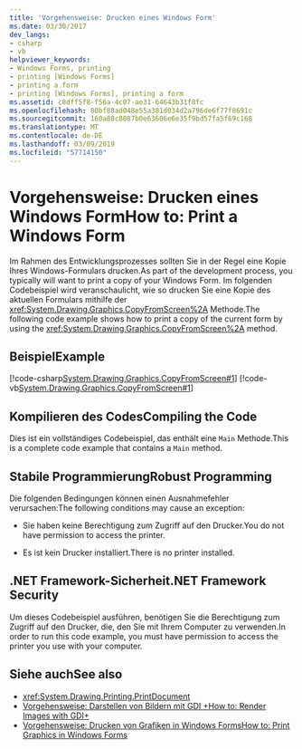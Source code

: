 ```yaml
---
title: 'Vorgehensweise: Drucken eines Windows Form'
ms.date: 03/30/2017
dev_langs:
- csharp
- vb
helpviewer_keywords:
- Windows Forms, printing
- printing [Windows Forms]
- printing a form
- printing [Windows Forms], printing a form
ms.assetid: c8dff5f8-f56a-4c07-ae31-64643b31f8fc
ms.openlocfilehash: 80bf88ad048e55a381d034d2a796de6f77f8691c
ms.sourcegitcommit: 160a88c8087b0e63606e6e35f9bd57fa5f69c168
ms.translationtype: MT
ms.contentlocale: de-DE
ms.lasthandoff: 03/09/2019
ms.locfileid: "57714150"
---
```

# <a name="how-to-print-a-windows-form"></a><span data-ttu-id="d20ee-102">Vorgehensweise: Drucken eines Windows Form</span><span class="sxs-lookup"><span data-stu-id="d20ee-102">How to: Print a Windows Form</span></span>
<span data-ttu-id="d20ee-103">Im Rahmen des Entwicklungsprozesses sollten Sie in der Regel eine Kopie Ihres Windows-Formulars drucken.</span><span class="sxs-lookup"><span data-stu-id="d20ee-103">As part of the development process, you typically will want to print a copy of your Windows Form.</span></span> <span data-ttu-id="d20ee-104">Im folgenden Codebeispiel wird veranschaulicht, wie so drucken Sie eine Kopie des aktuellen Formulars mithilfe der <xref:System.Drawing.Graphics.CopyFromScreen%2A> Methode.</span><span class="sxs-lookup"><span data-stu-id="d20ee-104">The following code example shows how to print a copy of the current form by using the <xref:System.Drawing.Graphics.CopyFromScreen%2A> method.</span></span>  
  
## <a name="example"></a><span data-ttu-id="d20ee-105">Beispiel</span><span class="sxs-lookup"><span data-stu-id="d20ee-105">Example</span></span>  
 [!code-csharp[System.Drawing.Graphics.CopyFromScreen#1](~/samples/snippets/csharp/VS_Snippets_Winforms/System.Drawing.Graphics.CopyFromScreen/CS/Form1.cs#1)]
 [!code-vb[System.Drawing.Graphics.CopyFromScreen#1](~/samples/snippets/visualbasic/VS_Snippets_Winforms/System.Drawing.Graphics.CopyFromScreen/VB/Form1.vb#1)]  
  
## <a name="compiling-the-code"></a><span data-ttu-id="d20ee-106">Kompilieren des Codes</span><span class="sxs-lookup"><span data-stu-id="d20ee-106">Compiling the Code</span></span>  
 <span data-ttu-id="d20ee-107">Dies ist ein vollständiges Codebeispiel, das enthält eine `Main` Methode.</span><span class="sxs-lookup"><span data-stu-id="d20ee-107">This is a complete code example that contains a `Main` method.</span></span>  
  
## <a name="robust-programming"></a><span data-ttu-id="d20ee-108">Stabile Programmierung</span><span class="sxs-lookup"><span data-stu-id="d20ee-108">Robust Programming</span></span>  
 <span data-ttu-id="d20ee-109">Die folgenden Bedingungen können einen Ausnahmefehler verursachen:</span><span class="sxs-lookup"><span data-stu-id="d20ee-109">The following conditions may cause an exception:</span></span>  
  
-   <span data-ttu-id="d20ee-110">Sie haben keine Berechtigung zum Zugriff auf den Drucker.</span><span class="sxs-lookup"><span data-stu-id="d20ee-110">You do not have permission to access the printer.</span></span>  
  
-   <span data-ttu-id="d20ee-111">Es ist kein Drucker installiert.</span><span class="sxs-lookup"><span data-stu-id="d20ee-111">There is no printer installed.</span></span>  
  
## <a name="net-framework-security"></a><span data-ttu-id="d20ee-112">.NET Framework-Sicherheit</span><span class="sxs-lookup"><span data-stu-id="d20ee-112">.NET Framework Security</span></span>  
 <span data-ttu-id="d20ee-113">Um dieses Codebeispiel ausführen, benötigen Sie die Berechtigung zum Zugriff auf den Drucker, die, den Sie mit Ihrem Computer zu verwenden.</span><span class="sxs-lookup"><span data-stu-id="d20ee-113">In order to run this code example, you must have permission to access the printer you use with your computer.</span></span>  
  
## <a name="see-also"></a><span data-ttu-id="d20ee-114">Siehe auch</span><span class="sxs-lookup"><span data-stu-id="d20ee-114">See also</span></span>
- <xref:System.Drawing.Printing.PrintDocument>
- [<span data-ttu-id="d20ee-115">Vorgehensweise: Darstellen von Bildern mit GDI +</span><span class="sxs-lookup"><span data-stu-id="d20ee-115">How to: Render Images with GDI+</span></span>](how-to-render-images-with-gdi.md)
- [<span data-ttu-id="d20ee-116">Vorgehensweise: Drucken von Grafiken in Windows Forms</span><span class="sxs-lookup"><span data-stu-id="d20ee-116">How to: Print Graphics in Windows Forms</span></span>](how-to-print-graphics-in-windows-forms.md)

